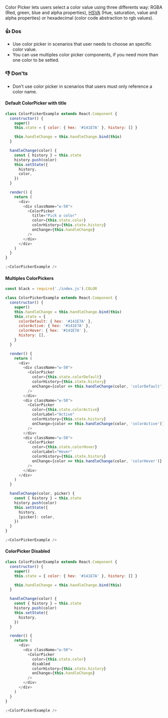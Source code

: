 Color Picker lets users select a color value using three differents way: RGBA (Red, green, blue and alpha properties), [HSVA](https://en.wikipedia.org/wiki/HSL_and_HSV) (Hue, saturation, value and alpha properties) or hexadecimal (color code abstraction to rgb values).

### 👍 Dos

- Use color picker in scenarios that user needs to choose an specific color value.
- You can use multiples color picker components, if you need more than one color to be setted.

### 👎 Don'ts

- Don’t use color picker in scenarios that users must only reference a color name.

#### Default ColorPicker with title

```js
class ColorPickerExample extends React.Component {
  constructor() {
    super()
    this.state = { color: { hex: '#141E7A' }, history: [] }

    this.handleChange = this.handleChange.bind(this)
  }

  handleChange(color) {
    const { history } = this.state
    history.push(color)
    this.setState({
      history,
      color,
    })
  }

  render() {
    return (
      <div>
        <div className="w-50">
          <ColorPicker
            title="Pick a color"
            color={this.state.color}
            colorHistory={this.state.history}
            onChange={this.handleChange}
          />
        </div>
      </div>
    )
  }
}

;<ColorPickerExample />
```

#### Multiples ColorPickers

```js
const black = require('./index.js').COLOR

class ColorPickerExample extends React.Component {
  constructor() {
    super()
    this.handleChange = this.handleChange.bind(this)
    this.state = {
      colorDefault: { hex: '#141E7A' },
      colorActive: { hex: '#141E7A' },
      colorHover: { hex: '#141E7A' },
      history: [],
    }
  }

  render() {
    return (
      <div>
        <div className="w-50">
          <ColorPicker
            color={this.state.colorDefault}
            colorHistory={this.state.history}
            onChange={color => this.handleChange(color, 'colorDefault')}
          />
        </div>
        <div className="w-50">
          <ColorPicker
            color={this.state.colorActive}
            colorLabel="Active"
            colorHistory={this.state.history}
            onChange={color => this.handleChange(color, 'colorActive')}
          />
        </div>
        <div className="w-50">
          <ColorPicker
            color={this.state.colorHover}
            colorLabel="Hover"
            colorHistory={this.state.history}
            onChange={color => this.handleChange(color, 'colorHover')}
          />
        </div>
      </div>
    )
  }

  handleChange(color, picker) {
    const { history } = this.state
    history.push(color)
    this.setState({
      history,
      [picker]: color,
    })
  }
}

;<ColorPickerExample />
```

#### ColorPicker Disabled

```js
class ColorPickerExample extends React.Component {
  constructor() {
    super()
    this.state = { color: { hex: '#141E7A' }, history: [] }

    this.handleChange = this.handleChange.bind(this)
  }

  handleChange(color) {
    const { history } = this.state
    history.push(color)
    this.setState({
      history,
    })
  }

  render() {
    return (
      <div>
        <div className="w-50">
          <ColorPicker
            color={this.state.color}
            disabled
            colorHistory={this.state.history}
            onChange={this.handleChange}
          />
        </div>
      </div>
    )
  }
}

;<ColorPickerExample />
```
